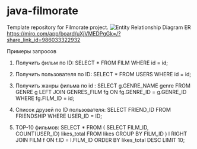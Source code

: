 # java-filmorate
Template repository for Filmorate project.
![Entity Relationship Diagram](https://github.com/Alexander-Kuzin/java-filmorate/assets/119132206/b0bcf791-a595-4d93-8db5-9ce30d6ca61b)
ER https://miro.com/app/board/uXjVMEDPgGk=/?share_link_id=986033322932

Примеры запросов 
1. Получить фильм по ID: 
      SELECT * FROM FILM WHERE id = id;
      
2. Получить пользователя по ID:
      SELECT * FROM USERS WHERE id = id;
    
3. Получить жанры фильма по id :
     SELECT g.GENRE_NAME genre
      FROM GENRE g
      LEFT JOIN GENRES_FILM fg ON fg.GENRE_ID = g.GENRE_ID
      WHERE fg.FILM_ID = id;
      
4. Cписок друзей по ID пользователя:
      SELECT FRIEND_ID FROM FRIENDSHIP 
      WHERE USER_ID = ID;
      
5. TOP-10 фильмов:
     SELECT *
      FROM (
          SELECT FILM_ID, COUNT(USER_ID) likes_total
          FROM likes
          GROUP BY FILM_ID ) l
      RIGHT JOIN FILM f ON f.ID = l.FILM_ID
      ORDER BY likes_total DESC 
      LIMIT 10;
     

